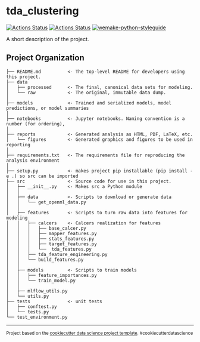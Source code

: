 # tda_clustering

[![Actions Status](https://github.com/pacifikus/tda_clustering/workflows/Tests/badge.svg)](https://github.com/pacifikus/tda_clustering/actions)
[![Actions Status](https://github.com/pacifikus/tda_clustering/workflows/StyleGuide/badge.svg)](https://github.com/pacifikus/tda_clustering/actions)
[![wemake-python-styleguide](https://img.shields.io/badge/style-wemake-000000.svg)](https://github.com/wemake-services/wemake-python-styleguide)

A short description of the project.

Project Organization
------------

    ├── README.md          <- The top-level README for developers using this project.
    ├── data
    │   ├── processed      <- The final, canonical data sets for modeling.
    │   └── raw            <- The original, immutable data dump.
    │
    ├── models             <- Trained and serialized models, model predictions, or model summaries
    │
    ├── notebooks          <- Jupyter notebooks. Naming convention is a number (for ordering),
    │
    ├── reports            <- Generated analysis as HTML, PDF, LaTeX, etc.
    │   └── figures        <- Generated graphics and figures to be used in reporting
    │
    ├── requirements.txt   <- The requirements file for reproducing the analysis environment
    │
    ├── setup.py           <- makes project pip installable (pip install -e .) so src can be imported
    ├── src                <- Source code for use in this project.
    │   ├── __init__.py    <- Makes src a Python module
    │   │
    │   ├── data           <- Scripts to download or generate data
    │   │   └── get_openml_data.py
    │   │
    │   ├── features       <- Scripts to turn raw data into features for modeling
    │   │   ├── calcers    <- Calcers realization for features
    │   │   │   ├── base_calcer.py
    │   │   │   ├── mapper_features.py
    │   │   │   ├── stats_features.py
    │   │   │   ├── target_features.py
    │   │   │   └──  tda_features.py
    │   │   ├── tda_feature_engineering.py
    │   │   └── build_features.py
    │   │
    │   ├── models         <- Scripts to train models
    │   │   ├── feature_importances.py
    │   │   └── train_model.py
    │   │
    │   ├── mlflow_utils.py
    │   └── utils.py
    ├── tests              <- unit tests
    │   ├── conftest.py
    │   └── tests.py
    └── test_environment.py


--------

<p><small>Project based on the <a target="_blank" href="https://drivendata.github.io/cookiecutter-data-science/">cookiecutter data science project template</a>. #cookiecutterdatascience</small></p>
